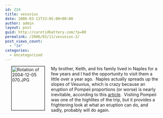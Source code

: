 ```yaml
---
id: 224
title: vesuvius
date: 2006-03-11T23:05:00+00:00
author: admin
layout: post
guid: http://carotidbattery.com/?p=80
permalink: /2006/03/11/vesuvius-2/
post_views_count:
  - "34"
categories:
  - Uncategorized
---
```

<img title="pompeii" src="/wp-content/uploads/2016/03/Rotation-of-2004-12-05-070.jpg" alt="Rotation of 2004-12-05 070.JPG" width="108" height="144" align="left" border="1" hspace="20" />My brother, Keith, and his family lived in Naples for a few years and I had the opportunity to visit them a little over a year ago.  Naples actually spreads up the slopes of Vesuvius, which is crazy because an eruption of Pompeii proportions (or worse) is nearly inevitable, according to this [article](http://news.bbc.co.uk/2/hi/science/nature/4780916.stm).  Visiting Pompeii was one of the highlites of the trip, but it provides a frightening look at what an eruption can do, and sadly, probably will do again.